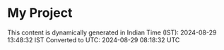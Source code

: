 # My Project

This content is dynamically generated in Indian Time (IST): 2024-08-29 13:48:32 IST
Converted to UTC: 2024-08-29 08:18:32 UTC
